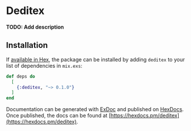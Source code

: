 # Deditex

**TODO: Add description**

## Installation

If [available in Hex](https://hex.pm/docs/publish), the package can be installed
by adding `deditex` to your list of dependencies in `mix.exs`:

```elixir
def deps do
  [
    {:deditex, "~> 0.1.0"}
  ]
end
```

Documentation can be generated with [ExDoc](https://github.com/elixir-lang/ex_doc)
and published on [HexDocs](https://hexdocs.pm). Once published, the docs can
be found at [https://hexdocs.pm/deditex](https://hexdocs.pm/deditex).

